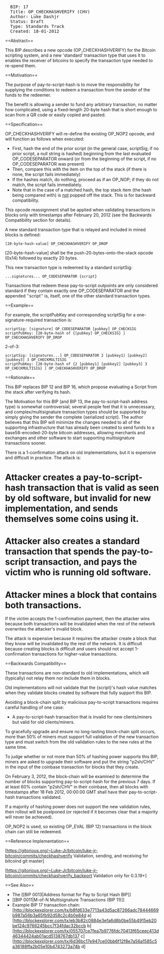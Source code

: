 <pre>
  BIP: 17
  Title: OP_CHECKHASHVERIFY (CHV)
  Author: Luke Dashjr <luke+bip17@dashjr.org>
  Status: Draft
  Type: Standards Track
  Created: 18-01-2012
</pre>

==Abstract==

This BIP describes a new opcode (OP_CHECKHASHVERIFY) for the Bitcoin scripting system, and a new 'standard' transaction type that uses it to enables the receiver of bitcoins to specify the transaction type needed to re-spend them.

==Motivation==

The purpose of pay-to-script-hash is to move the responsibility for supplying the conditions to redeem a transaction from the sender of the funds to the redeemer.

The benefit is allowing a sender to fund any arbitrary transaction, no matter how complicated, using a fixed-length 20-byte hash that is short enough to scan from a QR code or easily copied and pasted.

==Specification==

OP_CHECKHASHVERIFY will re-define the existing OP_NOP2 opcode, and will function as follows when executed:

* First, hash the end of the prior script (in the general case, scriptSig; if no prior script, a null string is hashed) beginning from the last evaluated OP_CODESEPARATOR onward (or from the beginning of the script, if no OP_CODESEPARATOR was present)
* Then, compare this with the item on the top of the stack (if there is none, the script fails immediately)
* If the hashes match, do nothing, proceed as if an OP_NOP; if they do not match, the script fails immediately.
* Note that in the case of a matched hash, the top stack item (the hash being compared with) is <u>not</u> popped off the stack. This is for backward compatibility.

This opcode reassignment shall be applied when validating transactions in blocks only with timestamps after February 20, 2012 (see the Backwards Compatibility section for details).

A new standard transaction type that is relayed and included in mined blocks is defined:

    [20-byte-hash-value] OP_CHECKHASHVERIFY OP_DROP

[20-byte-hash-value] shall be the push-20-bytes-onto-the-stack opcode (0x14) followed by exactly 20 bytes.

This new transaction type is redeemed by a standard scriptSig:

    ...signatures... OP_CODESEPARATOR {script}

Transactions that redeem these pay-to-script outpoints are only considered standard if they contain exactly one OP_CODESEPARATOR and the appended ''script'' is, itself, one of the other standard transaction types.

==Example==

For example, the scriptPubKey and corresponding scriptSig for a one-signature-required transaction is:

    scriptSig: [signature] OP_CODESEPARATOR [pubkey] OP_CHECKSIG
    scriptPubKey: [20-byte-hash of {[pubkey] OP_CHECKSIG} ] OP_CHECKHASHVERIFY OP_DROP

2-of-3:

    scriptSig: [signatures...] OP_CODESEPARATOR 2 [pubkey1] [pubkey2] [pubkey3] 3 OP_CHECKMULTISIG
    scriptPubKey: [20-byte-hash of {2 [pubkey1] [pubkey2] [pubkey3] 3 OP_CHECKMULTISIG} ] OP_CHECKHASHVERIFY OP_DROP

==Rationale==

This BIP replaces BIP 12 and BIP 16, which propose evaluating a Script from the stack after verifying its hash.

The Motivation for this BIP (and BIP 13, the pay-to-script-hash address type) is somewhat controversial; several people feel that it is unnecessary, and complex/multisignature transaction types should be supported by simply giving the sender the complete {serialized script}. The author believes that this BIP will minimize the changes needed to all of the supporting infrastructure that has already been created to send funds to a base58-encoded-20-byte bitcoin addresses, allowing merchants and exchanges and other software to start supporting multisignature transactions sooner.

There is a 1-confirmation attack on old implementations, but it is expensive and difficult in practice. The attack is:

# Attacker creates a pay-to-script-hash transaction that is valid as seen by old software, but invalid for new implementation, and sends themselves some coins using it.
# Attacker also creates a standard transaction that spends the pay-to-script transaction, and pays the victim who is running old software.
# Attacker mines a block that contains both transactions.

If the victim accepts the 1-confirmation payment, then the attacker wins because both transactions will be invalidated when the rest of the network overwrites the attacker's invalid block.

The attack is expensive because it requires the attacker create a block that they know will be invalidated by the rest of the network. It is difficult because creating blocks is difficult and users should not accept 1-confirmation transactions for higher-value transactions.

==Backwards Compatibility==

These transactions are non-standard to old implementations, which will (typically) not relay them nor include them in blocks.

Old implementations will not validate that the {script}'s hash value matches when they validate blocks created by software that fully support this BIP.

Avoiding a block-chain split by malicious pay-to-script transactions requires careful handling of one case:

* A pay-to-script-hash transaction that is invalid for new clients/miners but valid for old clients/miners.

To gracefully upgrade and ensure no long-lasting block-chain split occurs, more than 50% of miners must support full validation of the new transaction type and must switch from the old validation rules to the new rules at the same time. 

To judge whether or not more than 50% of hashing power supports this BIP, miners are asked to upgrade their software and put the string "p2sh/CHV" in the input of the coinbase transaction for blocks that they create.

On February 3, 2012, the block-chain will be examined to determine the number of blocks supporting pay-to-script-hash for the previous 7 days. If at least 60% contain "p2sh/CHV" in their coinbase, then all blocks with timestamps after 18 Feb 2012, 00:00:00 GMT shall have their pay-to-script-hash transactions validated.

If a majority of hashing power does not support the new validation rules, then rollout will be postponed (or rejected if it becomes clear that a majority will never be achieved).

OP_NOP2 is used, so existing OP_EVAL (BIP 12) transactions in the block chain can still be redeemed.

==Reference Implementation==

[https://gitorious.org/~Luke-Jr/bitcoin/luke-jr-bitcoin/commits/checkhashverify Validation, sending, and receiving for bitcoind git master]

[https://gitorious.org/~Luke-Jr/bitcoin/luke-jr-bitcoin/commits/checkhashverify_backport Validation only for 0.3.19+]

==See Also==

* The [[BIP 0013|Address format for Pay to Script Hash BIP]]
* [[BIP 0011|M-of-N Multisignature Transactions (BIP 11)]]
* Example BIP 17 transaction chain: [http://blockexplorer.com/tx/b8fd633e7713a43d5ac87266adc78444669b987a56b3a65fb92d58c2c4b0e84d a] [http://blockexplorer.com/tx/eb3b82c0884e3efa6d8b0be55b4915eb20be124c9766245bcc7f34fdac32bccb b] [http://blockexplorer.com/tx/055707ce7fea7b9776fdc70413f65ceec413d46344424ab01acd5138767db137 c] [http://blockexplorer.com/tx/6d36bc17e947ce00bb6f12f8e7a56a1585c5a36188ffa2b05e10b4743273a74b d]

